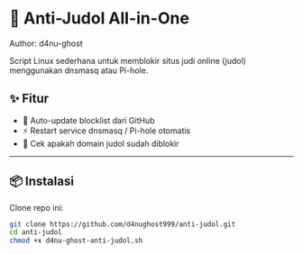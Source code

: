 # 🗿 Anti-Judol All-in-One
Author: d4nu-ghost  

Script Linux sederhana untuk memblokir situs judi online (judol) menggunakan dnsmasq atau Pi-hole.  

## ✨ Fitur
- 🔄 Auto-update blocklist dari GitHub  
- ⚡ Restart service dnsmasq / Pi-hole otomatis  
- 🔎 Cek apakah domain judol sudah diblokir  

---

## 📦 Instalasi
Clone repo ini:
```bash
git clone https://github.com/d4nughost999/anti-judol.git
cd anti-judol
chmod +x d4nu-ghost-anti-judol.sh
